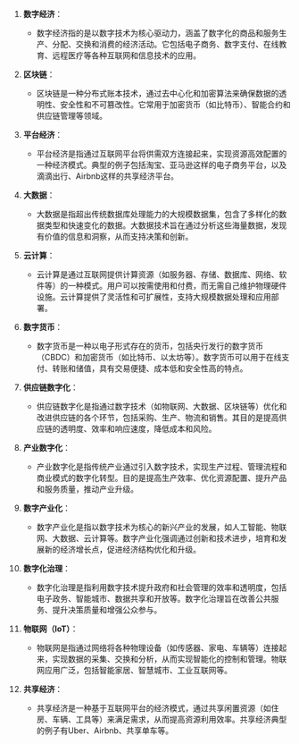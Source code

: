 1. **数字经济**：
   - 数字经济指的是以数字技术为核心驱动力，涵盖了数字化的商品和服务生产、分配、交换和消费的经济活动。它包括电子商务、数字支付、在线教育、远程医疗等各种互联网和信息技术的应用。

2. **区块链**：
   - 区块链是一种分布式账本技术，通过去中心化和加密算法来确保数据的透明性、安全性和不可篡改性。它常用于加密货币（如比特币）、智能合约和供应链管理等领域。

3. **平台经济**：
   - 平台经济是指通过互联网平台将供需双方连接起来，实现资源高效配置的一种经济模式。典型的例子包括淘宝、亚马逊这样的电子商务平台，以及滴滴出行、Airbnb这样的共享经济平台。

4. **大数据**：
   - 大数据是指超出传统数据库处理能力的大规模数据集，包含了多样化的数据类型和快速变化的数据。大数据技术旨在通过分析这些海量数据，发现有价值的信息和洞察，从而支持决策和创新。

5. **云计算**：
   - 云计算是通过互联网提供计算资源（如服务器、存储、数据库、网络、软件等）的一种模式。用户可以按需使用和付费，而无需自己维护物理硬件设施。云计算提供了灵活性和可扩展性，支持大规模数据处理和应用部署。

6. **数字货币**：
   - 数字货币是一种以电子形式存在的货币，包括央行发行的数字货币（CBDC）和加密货币（如比特币、以太坊等）。数字货币可以用于在线支付、转账和储值，具有交易便捷、成本低和安全性高的特点。

7. **供应链数字化**：
   - 供应链数字化是指通过数字技术（如物联网、大数据、区块链等）优化和改进供应链的各个环节，包括采购、生产、物流和销售。其目的是提高供应链的透明度、效率和响应速度，降低成本和风险。

8. **产业数字化**：
   - 产业数字化是指传统产业通过引入数字技术，实现生产过程、管理流程和商业模式的数字化转型。目的是提高生产效率、优化资源配置、提升产品和服务质量，推动产业升级。

9. **数字产业化**：
   - 数字产业化是指以数字技术为核心的新兴产业的发展，如人工智能、物联网、大数据、云计算等。数字产业化强调通过创新和技术进步，培育和发展新的经济增长点，促进经济结构优化和升级。

10. **数字化治理**：
    - 数字化治理是指利用数字技术提升政府和社会管理的效率和透明度，包括电子政务、智能城市、数据共享和开放等。数字化治理旨在改善公共服务、提升决策质量和增强公众参与。

11. **物联网（IoT）**：
    - 物联网是指通过网络将各种物理设备（如传感器、家电、车辆等）连接起来，实现数据的采集、交换和分析，从而实现智能化的控制和管理。物联网应用广泛，包括智能家居、智慧城市、工业互联网等。

12. **共享经济**：
    - 共享经济是一种基于互联网平台的经济模式，通过共享闲置资源（如住房、车辆、工具等）来满足需求，从而提高资源利用效率。共享经济典型的例子有Uber、Airbnb、共享单车等。
